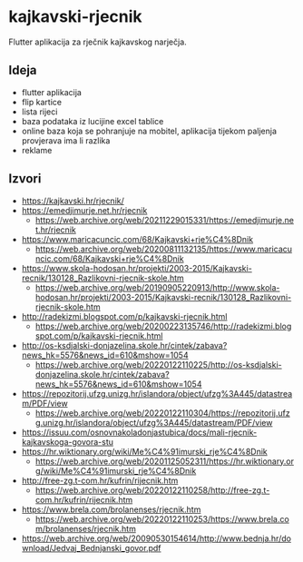 # kajkavski-rjecnik
Flutter aplikacija za rječnik kajkavskog narječja.

## Ideja
  - flutter aplikacija
  - flip kartice
  - lista rijeci
  - baza podataka iz lucijine excel tablice
  - online baza koja se pohranjuje na mobitel, aplikacija tijekom paljenja provjerava ima li razlika
  - reklame

## Izvori
  - https://kajkavski.hr/rjecnik/
  - https://emedjimurje.net.hr/rjecnik
    - https://web.archive.org/web/20211229015331/https://emedjimurje.net.hr/rjecnik
  - https://www.maricacuncic.com/68/Kajkavski+rje%C4%8Dnik
    - https://web.archive.org/web/20200811132135/https://www.maricacuncic.com/68/Kajkavski+rje%C4%8Dnik
  - https://www.skola-hodosan.hr/projekti/2003-2015/Kajkavski-recnik/130128_Razlikovni-rjecnik-skole.htm
    - https://web.archive.org/web/20190905220913/http://www.skola-hodosan.hr/projekti/2003-2015/Kajkavski-recnik/130128_Razlikovni-rjecnik-skole.htm
  - http://radekizmi.blogspot.com/p/kajkavski-rjecnik.html
    - https://web.archive.org/web/20200223135746/http://radekizmi.blogspot.com/p/kajkavski-rjecnik.html
  - http://os-ksdjalski-donjazelina.skole.hr/cintek/zabava?news_hk=5576&news_id=610&mshow=1054
    - https://web.archive.org/web/20220122110225/http://os-ksdjalski-donjazelina.skole.hr/cintek/zabava?news_hk=5576&news_id=610&mshow=1054
  - https://repozitorij.ufzg.unizg.hr/islandora/object/ufzg%3A445/datastream/PDF/view
    - https://web.archive.org/web/20220122110304/https://repozitorij.ufzg.unizg.hr/islandora/object/ufzg%3A445/datastream/PDF/view
  - https://issuu.com/osnovnakoladonjastubica/docs/mali-rjecnik-kajkavskoga-govora-stu
  - https://hr.wiktionary.org/wiki/Me%C4%91imurski_rje%C4%8Dnik
    - https://web.archive.org/web/20201125052311/https://hr.wiktionary.org/wiki/Me%C4%91imurski_rje%C4%8Dnik
  - http://free-zg.t-com.hr/kufrin/rijecnik.htm
    - https://web.archive.org/web/20220122110258/http://free-zg.t-com.hr/kufrin/rijecnik.htm
  - https://www.brela.com/brolanenses/rjecnik.htm
    - https://web.archive.org/web/20220122110253/https://www.brela.com/brolanenses/rjecnik.htm
  - https://web.archive.org/web/20090530154614/http://www.bednja.hr/download/Jedvaj_Bednjanski_govor.pdf
